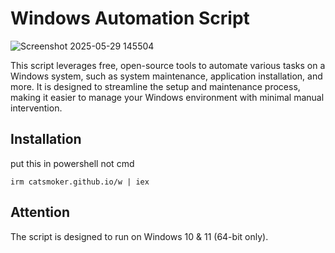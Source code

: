 # Windows Automation Script

![Screenshot 2025-05-29 145504](https://github.com/user-attachments/assets/583073c5-1ea0-4d7b-837b-06cd45cc9a28)

This script leverages free, open-source tools to automate various tasks on a Windows system, such as system maintenance, application installation, and more. It is designed to streamline the setup and maintenance process, making it easier to manage your Windows environment with minimal manual intervention.

## Installation

put this in powershell not cmd
```
irm catsmoker.github.io/w | iex
```
## Attention
The script is designed to run on Windows 10 & 11 (64-bit only).
